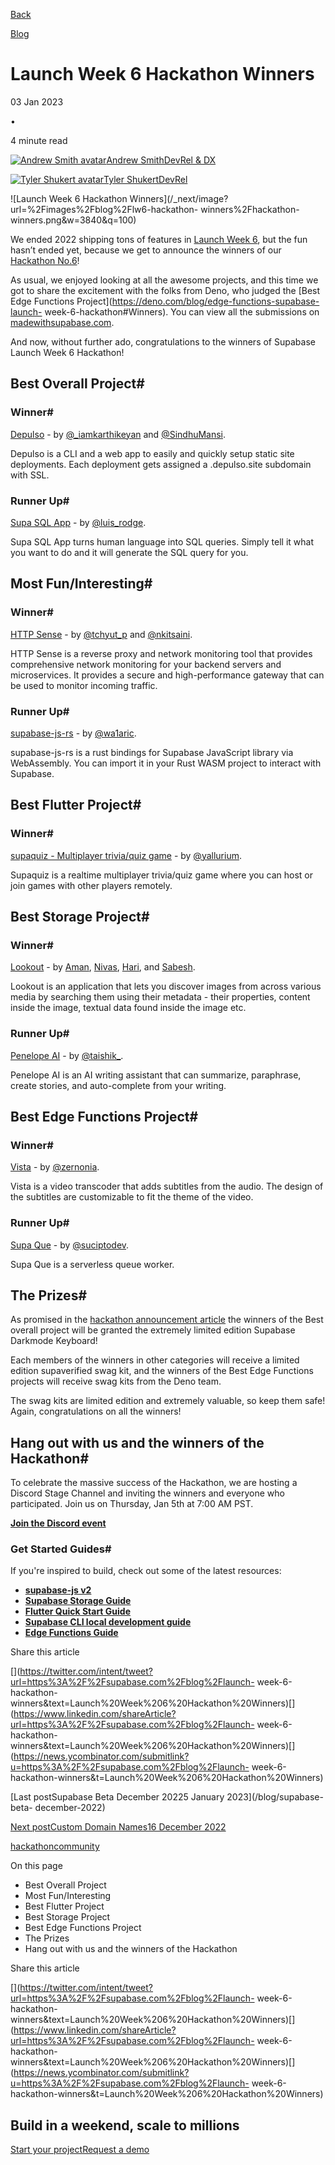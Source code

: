 [Back](/blog)

[Blog](/blog)

# Launch Week 6 Hackathon Winners

03 Jan 2023

•

4 minute read

[![Andrew Smith
avatar](/_next/image?url=https%3A%2F%2Fgithub.com%2Fsilentworks.png&w=96&q=75)Andrew
SmithDevRel & DX](https://github.com/silentworks)

[![Tyler Shukert
avatar](/_next/image?url=https%3A%2F%2Fgithub.com%2Fdshukertjr.png&w=96&q=75)Tyler
ShukertDevRel](https://twitter.com/dshukertjr)

![Launch Week 6 Hackathon
Winners](/_next/image?url=%2Fimages%2Fblog%2Flw6-hackathon-
winners%2Fhackathon-winners.png&w=3840&q=100)

We ended 2022 shipping tons of features in [Launch Week
6](https://supabase.com/launch-week), but the fun hasn’t ended yet, because we
get to announce the winners of our [Hackathon
No.6](https://supabase.com/blog/launch-week-6-hackathon)!

As usual, we enjoyed looking at all the awesome projects, and this time we got
to share the excitement with the folks from Deno, who judged the [Best Edge
Functions Project](https://deno.com/blog/edge-functions-supabase-launch-
week-6-hackathon#Winners). You can view all the submissions on
[madewithsupabase.com](https://www.madewithsupabase.com/).

And now, without further ado, congratulations to the winners of Supabase
Launch Week 6 Hackathon!

## Best Overall Project#

### Winner#

[Depulso](https://github.com/KarthikeyanRanasthala/depulso/) \- by
[@_iamkarthikeyan](https://twitter.com/_iamkarthikeyan) and
[@SindhuMansi](https://twitter.com/SindhuMansi).

Depulso is a CLI and a web app to easily and quickly setup static site
deployments. Each deployment gets assigned a .depulso.site subdomain with SSL.

### Runner Up#

[Supa SQL App](https://github.com/rodgetech/supa-sql-app) \- by
[@luis_rodge](https://twitter.com/luis_rodge).

Supa SQL App turns human language into SQL queries. Simply tell it what you
want to do and it will generate the SQL query for you.

## Most Fun/Interesting#

### Winner#

[HTTP Sense](https://github.com/http-sense/http-sense) \- by
[@tchyut_p](https://twitter.com/tchyut_p) and
[@nkitsaini](https://github.com/nkitsaini).

HTTP Sense is a reverse proxy and network monitoring tool that provides
comprehensive network monitoring for your backend servers and microservices.
It provides a secure and high-performance gateway that can be used to monitor
incoming traffic.

### Runner Up#

[supabase-js-rs](https://github.com/wa1aric/supabase-js-rs) \- by
[@wa1aric](https://twitter.com/wa1aric).

supabase-js-rs is a rust bindings for Supabase JavaScript library via
WebAssembly. You can import it in your Rust WASM project to interact with
Supabase.

## Best Flutter Project#

### Winner#

[supaquiz - Multiplayer trivia/quiz
game](https://github.com/yallurium/supaquiz) \- by
[@yallurium](https://twitter.com/yallurium).

Supaquiz is a realtime multiplayer trivia/quiz game where you can host or join
games with other players remotely.

## Best Storage Project#

### Winner#

[Lookout](https://github.com/luxecraft/lookout) \- by
[Aman](https://twitter.com/Amanrk28), [Nivas](https://twitter.com/nithsua),
[Hari](https://twitter.com/_harisaran_), and
[Sabesh](https://twitter.com/sabeshbharathi).

Lookout is an application that lets you discover images from across various
media by searching them using their metadata - their properties, content
inside the image, textual data found inside the image etc.

### Runner Up#

[Penelope AI](https://github.com/taishikato/Penelope-AI) \- by
[@taishik_](https://twitter.com/taishik_).

Penelope AI is an AI writing assistant that can summarize, paraphrase, create
stories, and auto-complete from your writing.

## Best Edge Functions Project#

### Winner#

[Vista](https://github.com/zernonia/vista) \- by
[@zernonia](https://twitter.com/zernonia).

Vista is a video transcoder that adds subtitles from the audio. The design of
the subtitles are customizable to fit the theme of the video.

### Runner Up#

[Supa Que](https://github.com/suciptoid/supaque) \- by
[@suciptodev](https://twitter.com/suciptodev).

Supa Que is a serverless queue worker.

## The Prizes#

As promised in the [hackathon announcement
article](https://supabase.com/blog/launch-week-6-hackathon) the winners of the
Best overall project will be granted the extremely limited edition Supabase
Darkmode Keyboard!

Each members of the winners in other categories will receive a limited edition
supaverified swag kit, and the winners of the Best Edge Functions projects
will receive swag kits from the Deno team.

The swag kits are limited edition and extremely valuable, so keep them safe!
Again, congratulations on all the winners!

## Hang out with us and the winners of the Hackathon#

To celebrate the massive success of the Hackathon, we are hosting a Discord
Stage Channel and inviting the winners and everyone who participated. Join us
on Thursday, Jan 5th at 7:00 AM PST.

[**Join the Discord
event**](https://discord.gg/8gGcMp5x?event=1059852103754989659)

### Get Started Guides#

If you're inspired to build, check out some of the latest resources:

  * [**supabase-js v2**](https://supabase.com/blog/supabase-js-v2)
  * [**Supabase Storage Guide**](https://supabase.com/docs/guides/storage)
  * [**Flutter Quick Start Guide**](https://supabase.com/docs/guides/with-flutter)
  * [**Supabase CLI local development guide**](https://supabase.com/docs/guides/local-development)
  * [**Edge Functions Guide**](https://supabase.com/docs/guides/functions)

Share this article

[](https://twitter.com/intent/tweet?url=https%3A%2F%2Fsupabase.com%2Fblog%2Flaunch-
week-6-hackathon-
winners&text=Launch%20Week%206%20Hackathon%20Winners)[](https://www.linkedin.com/shareArticle?url=https%3A%2F%2Fsupabase.com%2Fblog%2Flaunch-
week-6-hackathon-
winners&text=Launch%20Week%206%20Hackathon%20Winners)[](https://news.ycombinator.com/submitlink?u=https%3A%2F%2Fsupabase.com%2Fblog%2Flaunch-
week-6-hackathon-winners&t=Launch%20Week%206%20Hackathon%20Winners)

[Last postSupabase Beta December 20225 January 2023](/blog/supabase-beta-
december-2022)

[Next postCustom Domain Names16 December 2022](/blog/custom-domain-names)

[hackathon](/blog/tags/hackathon)[community](/blog/tags/community)

On this page

  * Best Overall Project
  * Most Fun/Interesting
  * Best Flutter Project
  * Best Storage Project
  * Best Edge Functions Project
  * The Prizes
  * Hang out with us and the winners of the Hackathon

Share this article

[](https://twitter.com/intent/tweet?url=https%3A%2F%2Fsupabase.com%2Fblog%2Flaunch-
week-6-hackathon-
winners&text=Launch%20Week%206%20Hackathon%20Winners)[](https://www.linkedin.com/shareArticle?url=https%3A%2F%2Fsupabase.com%2Fblog%2Flaunch-
week-6-hackathon-
winners&text=Launch%20Week%206%20Hackathon%20Winners)[](https://news.ycombinator.com/submitlink?u=https%3A%2F%2Fsupabase.com%2Fblog%2Flaunch-
week-6-hackathon-winners&t=Launch%20Week%206%20Hackathon%20Winners)

## Build in a weekend, scale to millions

[Start your project](https://supabase.com/dashboard)[Request a
demo](/contact/sales)

